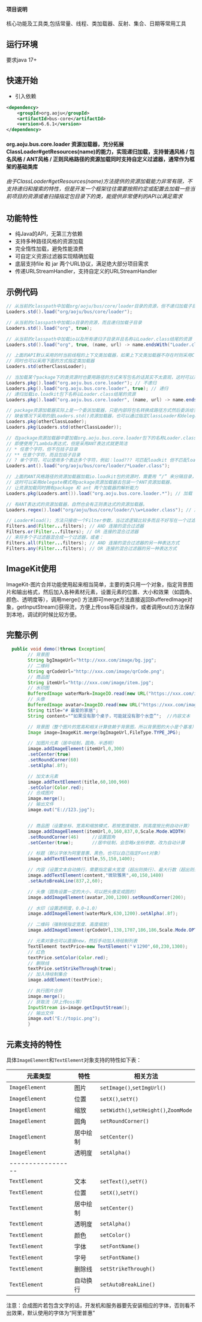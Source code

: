 #### 项目说明

核心功能及工具类,包括常量、线程、类加载器、反射、集合、日期等常用工具

## 运行环境

要求java 17+

## 快速开始

- 引入依赖

```xml
<dependency>
    <groupId>org.aoju</groupId>
    <artifactId>bus-core</artifactId>
    <version>6.6.1</version>
</dependency>
```

#### org.aoju.bus.core.loader 资源加载器，充分拓展ClassLoader#getResources(name)的能力，实现递归加载，支持普通风格 / 包名风格 / ANT风格 / 正则风格路径的资源加载同时支持自定义过滤器，通常作为框架的基础类库

###### 由于ClassLoader#getResources(name)方法提供的资源加载能力非常有限，不支持递归和搜索的特性，但是开发一个框架往往需要按照约定或配置去加载一些当前项目的资源或者扫描指定包目录下的类，能提供非常便利的API以满足需求

## **功能特性**

* 纯Java的API，无第三方依赖
* 支持多种路径风格的资源加载
* 完全惰性加载，避免性能浪费
* 可自定义资源过滤器实现精确加载
* 底层支持file 和 jar 两个URL协议，满足绝大部分项目需求
* 传递URLStreamHandler，支持自定义的URLStreamHandler

## **示例代码**

```java
// 从当前的classpath中加载org/aoju/bus/core/loader目录的资源，但不递归加载子目录
Loaders.std().load("org/aoju/bus/core/loader");
```

```java
// 从当前的classpath中加载io目录的资源，而且递归加载子目录
Loaders.std().load("org", true);
```

```java
// 从当前的classpath中加载io以及所有递归子目录并且名称以Loader.class结尾的资源
Loaders.std().load("org", true, (name, url) -> name.endsWith("Loader.class"));
```

```java
// 上面的API默认采用的时当前线程的上下文类加载器，如果上下文类加载器不存在时则采用ClassLoader.getSystemClassLoader();
// 同时也可以采用下面的方式指定类加载器
Loaders.std(otherClassLoader);
```

```java
// 当加载某个package下的类资源时也要用路径的方式来写包名的话其实不太直观，这时可以采用pkg资源加载器
Loaders.pkg().load("org.aoju.bus.core.loader"); // 不递归
Loaders.pkg().load("org.aoju.bus.core.loader", true); // 递归
// 递归加载io.loadkit包下名称以Loader.class结尾的资源
Loaders.pkg().load("org.aoju.bus.core.loader", (name, url) -> name.endsWith("Loader.class")); 
```

```java
// package资源加载器实际上是一个委派加载器，只是内部将包名转换成路径方式然后委派给实际的资源加载器
// 缺省情况下采用的是Loaders.std()资源加载器，也可以通过指定ClassLoader和delegate，实现更灵活的资源加载方式
Loaders.pkg(otherClassLoader);
Loaders.pkg(Loaders.std(otherClassLoader));
```

```java
// 在package资源加载器中要加载org.aoju.bus.core.loader包下的名称Loader.class结尾的资源是需要自定义过滤器，
// 即便使用了Lambda表达式，但是采用ANT表达式就更简洁
// * 任意个字符，但不包括子目录
// ** 任意个字符，而且包括子目录
// ? 单个字符，可以使用多个表达多个字符，例如：load??? 可匹配loadkit 但不匹配loader
Loaders.ant().load("org/aoju/bus/core/loader/*Loader.class");
```

```java
// 上面的ANT风格路径的资源加载器加载io.loadkit包的资源时，需要用 “/” 来分隔目录，用来加载包资源不太直观
// 这时可以采用delegate模式用package资源加载器去包装一个ANT资源加载器，
// 让资源加载同时拥有package 和 ant 两个加载器的解析能力
Loaders.pkg(Loaders.ant()).load("org.aoju.bus.core.loader.*"); // 加载 org.aoju.bus.core.loader.*
```

```java
// 有ANT表达式的资源加载器，自然也会有正则表达式的资源加载器。
Loaders.regex().load("org/aoju/bus/core/loader/\\w+Loader.class"); // 加载 org.aoju.bus.core.loader 包下名称以Loader.class 结尾的资源
```

```java
// Loader#load(); 方法只接收一个Filter参数，当过滤逻辑比较多而且不好写在一个过滤器，当然这样的类也是违背了"单一职责原则"的
Filters.and(Filter...filters); // AND 连接的混合过滤器
Filters.or(Filter...filters); // OR 连接的混合过滤器
// 来将多个子过滤器混合成一个过滤器，或者：
Filters.all(Filter...filters); // AND 连接的混合过滤器的另一种表达方式
Filters.any(Filter...filters); // OR 连接的混合过滤器的另一种表达方式
```

## ImageKit使用

ImageKit-图片合并功能使用起来相当简单，主要的类只用一个对象，指定背景图片和输出格式，然后加入各种素材元素，设置元素的位置、大小和效果（如圆角、颜色、透明度等），调用merge()
方法即可merge方法直接返回BufferedImage对象，getInputStream()获得流，方便上传oss等后续操作，或者调用out()方法保存到本地，调试的时候比较方便。

## 完整示例

```java
  public void demo()throws Exception{
        // 背景图
        String bgImageUrl="http://xxx.com/image/bg.jpg";
        // 二维码
        String qrCodeUrl="http://xxx.com/image/qrCode.png";
        // 商品图
        String itemUrl="http://xxx.com/image/item.jpg";
        // 水印图
        BufferedImage waterMark=ImageIO.read(new URL("https://xxx.com/image/mark.jpg"));
        // 头像
        BufferedImage avatar=ImageIO.read(new URL("https://xxx.com/image/avatar.jpg"));
        String title="# 最爱的家居";                                       //标题文本
        String content="“如果没有那个桌子，可能就没有那个水壶”";  //内容文本

        // 背景图（整个图片的宽高和相关计算依赖于背景图，所以背景图的大小是个基准）
        Image image=ImageKit.merge(bgImageUrl,FileType.TYPE_JPG);

        // 加图片元素（居中绘制，圆角，半透明）
        image.addImageElement(itemUrl,0,300)
        .setCenter(true)
        .setRoundCorner(60)
        .setAlpha(.8f);

        // 加文本元素
        image.addTextElement(title,60,100,960)
        .setColor(Color.red);
        // 合成图片
        image.merge();
        // 输出文件
        image.out("E://123.jpg");


        // 商品图（设置坐标、宽高和缩放模式，若按宽度缩放，则高度按比例自动计算）
        image.addImageElement(itemUrl,0,160,837,0,Scale.Mode.WIDTH)
        .setRoundCorner(46)     //设置圆角
        .setCenter(true);       //居中绘制，会忽略x坐标参数，改为自动计算

        // 标题（默认字体为阿里普惠、黑色，也可以自己指定Font对象）
        image.addTextElement(title,55,150,1400);

        // 内容（设置文本自动换行，需要指定最大宽度（超出则换行）、最大行数（超出则丢弃）、行高）
        image.addTextElement(content,"微软雅黑",40,150,1480)
        .setAutoBreakLine(837,2,60);

        // 头像（圆角设置一定的大小，可以把头像变成圆的）
        image.addImageElement(avatar,200,1200).setRoundCorner(200);

        // 水印（设置透明度，0.0~1.0）
        image.addImageElement(waterMark,630,1200).setAlpha(.8f);

        // 二维码（强制按指定宽度、高度缩放）
        image.addImageElement(qrCodeUrl,138,1707,186,186,Scale.Mode.OPTIONAL);

        // 元素对象也可以直接new，然后手动加入待绘制列表
        TextElement textPrice=new TextElement("￥1290",60,230,1300);
        // 红色
        textPrice.setColor(Color.red);
        // 删除线
        textPrice.setStrikeThrough(true);
        // 加入待绘制集合
        image.addElement(textPrice);

        // 执行图片合并
        image.merge();
        // 获取流（并上传oss等）
        InputStream is=image.getInputStream();
        // 输出文件
        image.out("E://topic.png");
        }
```

## 元素支持的特性

具体`ImageElement`和`TextElement`对象支持的特性如下表：

| 元素类型              | 特性   | 相关方法                                  |
|-------------------|------|---------------------------------------|
| `ImageElement`    | 图片   | `setImage()`,`setImgUrl()`            |
| `ImageElement`    | 位置   | `setX()`,`setY()`                     |
| `ImageElement`    | 缩放   | `setWidth()`,`setHeight()`,`ZoomMode` |
| `ImageElement`    | 圆角   | `setRoundCorner()`                    |
| `ImageElement`    | 居中绘制 | `setCenter()`                         |
| `ImageElement`    | 透明度  | `setAlpha()`                          |
| ----------------- |      |                                       |
| `TextElement`     | 文本   | `setText()`,`setY()`                  |
| `TextElement`     | 位置   | `setX()`,`setY()`                     |
| `TextElement`     | 居中绘制 | `setCenter()`                         |
| `TextElement`     | 透明度  | `setAlpha()`                          |
| `TextElement`     | 颜色   | `setColor()`                          |
| `TextElement`     | 字体   | `setFontName()`                       |
| `TextElement`     | 字号   | `setFontName()`                       |
| `TextElement`     | 删除线  | `setStrikeThrough()`                  |
| `TextElement`     | 自动换行 | `setAutoBreakLine()`                  |

注意：合成图片若包含文字的话，开发机和服务器要先安装相应的字体，否则看不出效果，默认使用的字体为“阿里普惠”
